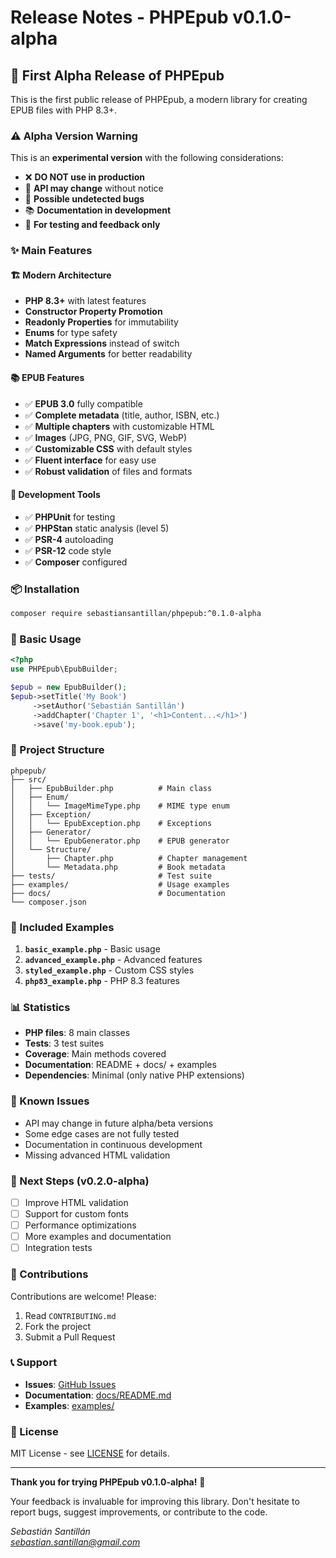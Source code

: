 # Release Notes - PHPEpub v0.1.0-alpha

## 🎉 First Alpha Release of PHPEpub

This is the first public release of PHPEpub, a modern library for creating EPUB files with PHP 8.3+.

### ⚠️ Alpha Version Warning

This is an **experimental version** with the following considerations:

- ❌ **DO NOT use in production**
- 🔄 **API may change** without notice
- 🐛 **Possible undetected bugs**
- 📚 **Documentation in development**
- 🧪 **For testing and feedback only**

### ✨ Main Features

#### 🏗️ Modern Architecture
- **PHP 8.3+** with latest features
- **Constructor Property Promotion**
- **Readonly Properties** for immutability
- **Enums** for type safety
- **Match Expressions** instead of switch
- **Named Arguments** for better readability

#### 📚 EPUB Features
- ✅ **EPUB 3.0** fully compatible
- ✅ **Complete metadata** (title, author, ISBN, etc.)
- ✅ **Multiple chapters** with customizable HTML
- ✅ **Images** (JPG, PNG, GIF, SVG, WebP)
- ✅ **Customizable CSS** with default styles
- ✅ **Fluent interface** for easy use
- ✅ **Robust validation** of files and formats

#### 🔧 Development Tools
- ✅ **PHPUnit** for testing
- ✅ **PHPStan** static analysis (level 5)
- ✅ **PSR-4** autoloading
- ✅ **PSR-12** code style
- ✅ **Composer** configured

### 📦 Installation

```bash
composer require sebastiansantillan/phpepub:^0.1.0-alpha
```

### 🚀 Basic Usage

```php
<?php
use PHPEpub\EpubBuilder;

$epub = new EpubBuilder();
$epub->setTitle('My Book')
     ->setAuthor('Sebastián Santillán')
     ->addChapter('Chapter 1', '<h1>Content...</h1>')
     ->save('my-book.epub');
```

### 📁 Project Structure

```
phpepub/
├── src/
│   ├── EpubBuilder.php          # Main class
│   ├── Enum/
│   │   └── ImageMimeType.php    # MIME type enum
│   ├── Exception/
│   │   └── EpubException.php    # Exceptions
│   ├── Generator/
│   │   └── EpubGenerator.php    # EPUB generator
│   └── Structure/
│       ├── Chapter.php          # Chapter management
│       └── Metadata.php         # Book metadata
├── tests/                       # Test suite
├── examples/                    # Usage examples
├── docs/                        # Documentation
└── composer.json
```

### 🧪 Included Examples

1. **`basic_example.php`** - Basic usage
2. **`advanced_example.php`** - Advanced features
3. **`styled_example.php`** - Custom CSS styles
4. **`php83_example.php`** - PHP 8.3 features

### 📊 Statistics

- **PHP files**: 8 main classes
- **Tests**: 3 test suites
- **Coverage**: Main methods covered
- **Documentation**: README + docs/ + examples
- **Dependencies**: Minimal (only native PHP extensions)

### 🐛 Known Issues

- API may change in future alpha/beta versions
- Some edge cases are not fully tested
- Documentation in continuous development
- Missing advanced HTML validation

### 🔮 Next Steps (v0.2.0-alpha)

- [ ] Improve HTML validation
- [ ] Support for custom fonts
- [ ] Performance optimizations
- [ ] More examples and documentation
- [ ] Integration tests

### 🤝 Contributions

Contributions are welcome! Please:

1. Read `CONTRIBUTING.md`
2. Fork the project
3. Submit a Pull Request

### 📞 Support

- **Issues**: [GitHub Issues](https://github.com/sebastiansantillan/phpepub/issues)
- **Documentation**: [docs/README.md](docs/README.md)
- **Examples**: [examples/](examples/)

### 📄 License

MIT License - see [LICENSE](LICENSE) for details.

---

**Thank you for trying PHPEpub v0.1.0-alpha!** 🎉

Your feedback is invaluable for improving this library. Don't hesitate to report bugs, suggest improvements, or contribute to the code.

*Sebastián Santillán*  
*sebastian.santillan@gmail.com*
